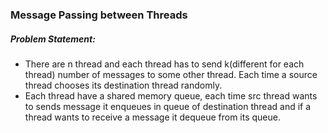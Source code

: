 ### Message Passing between Threads
##### Problem Statement:
- There are n thread and each thread has to send k(different for each thread) number of messages to some other thread. Each time a source thread chooses its destination thread randomly. 
- Each thread have a shared memory queue, each time src thread wants to sends message it enqueues in queue of destination thread and if a thread wants to receive a message it dequeue from its queue.

